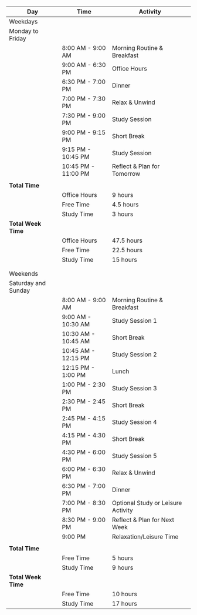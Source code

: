 | **Day**          | **Time**           | **Activity**                              |
|------------------|--------------------|-------------------------------------------|
| Weekdays         |                    |                                           |
| Monday to Friday|                    |                                           |
|                  | 8:00 AM - 9:00 AM | Morning Routine & Breakfast               |
|                  | 9:00 AM - 6:30 PM | Office Hours                              |
|                  | 6:30 PM - 7:00 PM | Dinner                                    |
|                  | 7:00 PM - 7:30 PM | Relax & Unwind                            |
|                  | 7:30 PM - 9:00 PM | Study Session                             |
|                  | 9:00 PM - 9:15 PM | Short Break                               |
|                  | 9:15 PM - 10:45 PM| Study Session                             |
|                  | 10:45 PM - 11:00 PM| Reflect & Plan for Tomorrow               |
|                  |                    |                                           |
| **Total Time**   |                    |                                           |
|                  | Office Hours       | 9 hours                                   |
|                  | Free Time          | 4.5 hours                                 |
|                  | Study Time         | 3 hours                                   |
| **Total Week Time**   |               |                                           |
|                  | Office Hours       | 47.5 hours                                |
|                  | Free Time          | 22.5 hours                                |
|                  | Study Time         | 15 hours                                  |
|                  |                    |                                           |
|                  |                    |                                           |
| Weekends         |                    |                                           |
| Saturday and Sunday|                  |                                           |
|                  | 8:00 AM - 9:00 AM | Morning Routine & Breakfast               |
|                  | 9:00 AM - 10:30 AM| Study Session 1                           |
|                  | 10:30 AM - 10:45 AM| Short Break                               |
|                  | 10:45 AM - 12:15 PM| Study Session 2                           |
|                  | 12:15 PM - 1:00 PM | Lunch                                     |
|                  | 1:00 PM - 2:30 PM  | Study Session 3                           |
|                  | 2:30 PM - 2:45 PM  | Short Break                               |
|                  | 2:45 PM - 4:15 PM  | Study Session 4                           |
|                  | 4:15 PM - 4:30 PM  | Short Break                               |
|                  | 4:30 PM - 6:00 PM  | Study Session 5                           |
|                  | 6:00 PM - 6:30 PM  | Relax & Unwind                            |
|                  | 6:30 PM - 7:00 PM  | Dinner                                    |
|                  | 7:00 PM - 8:30 PM  | Optional Study or Leisure Activity        |
|                  | 8:30 PM - 9:00 PM  | Reflect & Plan for Next Week              |
|                  | 9:00 PM            | Relaxation/Leisure Time                   |
|                  |                    |                                           |
| **Total Time**   |                    |                                           |
|                  | Free Time          | 5 hours                                   |
|                  | Study Time         | 9 hours                                   |
| **Total Week Time**   |                    |                                           |
|                  | Free Time          | 10 hours                                  |
|                  | Study Time         | 17 hours                                  |
